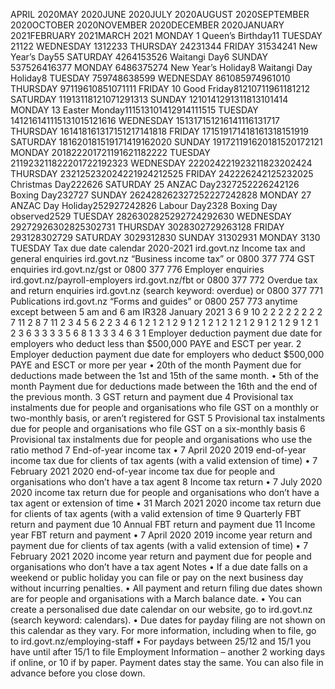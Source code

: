 APRIL 2020MAY 2020JUNE 2020JULY 2020AUGUST 2020SEPTEMBER 2020OCTOBER 2020NOVEMBER 2020DECEMBER 2020JANUARY 2021FEBRUARY 2021MARCH 2021 MONDAY 1 Queen’s Birthday11 TUESDAY 21122 WEDNESDAY 1312233 THURSDAY 24231344 FRIDAY 31534241 New Year’s Day55 SATURDAY 4264153526 Waitangi Day6 SUNDAY 537526416377 MONDAY 6486375274 New Year’s Holiday8 Waitangi Day Holiday8 TUESDAY 759748638599 WEDNESDAY 861085974961010 THURSDAY 97119610851071111 FRIDAY 10 Good Friday81210711961181212 SATURDAY 11913118121071291313 SUNDAY 1210141291311813101414 MONDAY 13 Easter Monday111513101412914111515 TUESDAY 141216141115131015121616 WEDNESDAY 151317151216141116131717 THURSDAY 161418161317151217141818 FRIDAY 171519171418161318151919 SATURDAY 181620181519171419162020 SUNDAY 191721191620181520172121 MONDAY 201822201721191621182222 TUESDAY 211923211822201722192323 WEDNESDAY 222024221923211823202424 THURSDAY 232125232024221924212525 FRIDAY 242226242125232025 Christmas Day222626 SATURDAY 25 ANZAC Day2327252226242126 Boxing Day232727 SUNDAY 262428262327252227242828 MONDAY 27 ANZAC Day Holiday252927242826 Labour Day2328 Boxing Day observed2529 TUESDAY 2826302825292724292630 WEDNESDAY 29272926302825302731 THURSDAY 3028302729263128 FRIDAY 293128302729 SATURDAY 3029312830 SUNDAY 31302931 MONDAY 3130 TUESDAY Tax due date calendar 2020-2021 ird.govt.nz Income tax and general enquiries ird.govt.nz “Business income tax” or 0800 377 774 GST enquiries ird.govt.nz/gst or 0800 377 776 Employer enquiries ird.govt.nz/payroll-employers ird.govt.nz/fbt or 0800 377 772 Overdue tax and return enquiries ird.govt.nz (search keyword: overdue) or 0800 377 771 Publications ird.govt.nz “Forms and guides” or 0800 257 773 anytime except between 5 am and 6 am IR328 January 2021 3 6 9 10 2 2 2 2 2 2 2 2 7 11 2 8 7 11 2 3 4 5 6 2 2 3 4 6 1 2 1 2 1 2 9 1 2 1 2 1 2 1 2 1 2 9 1 2 1 2 9 1 2 1 2 3 6 3 3 3 3 5 6 8 1 3 3 3 4 6 3 1 Employer deduction payment due date for employers who deduct less than $500,000 PAYE and ESCT per year. 2 Employer deduction payment due date for employers who deduct $500,000 PAYE and ESCT or more per year • 20th of the month Payment due for deductions made between the 1st and 15th of the same month. • 5th of the month Payment due for deductions made between the 16th and the end of the previous month. 3 GST return and payment due 4 Provisional tax instalments due for people and organisations who file GST on a monthly or two-monthly basis, or aren’t registered for GST 5 Provisional tax instalments due for people and organisations who file GST on a six-monthly basis 6 Provisional tax instalments due for people and organisations who use the ratio method 7 End-of-year income tax • 7 April 2020 2019 end-of-year income tax due for clients of tax agents (with a valid extension of time) • 7 February 2021 2020 end-of-year income tax due for people and organisations who don’t have a tax agent 8 Income tax return • 7 July 2020 2020 income tax return due for people and organisations who don’t have a tax agent or extension of time • 31 March 2021 2020 income tax return due for clients of tax agents (with a valid extension of time 9 Quarterly FBT return and payment due 10 Annual FBT return and payment due 11 Income year FBT return and payment • 7 April 2020 2019 income year return and payment due for clients of tax agents (with a valid extension of time) • 7 February 2021 2020 income year return and payment due for people and organisations who don’t have a tax agent Notes • If a due date falls on a weekend or public holiday you can file or pay on the next business day without incurring penalties. • All payment and return filing due dates shown are for people and organisations with a March balance date. • You can create a personalised due date calendar on our website, go to ird.govt.nz (search keyword: calendars). • Due dates for payday filing are not shown on this calendar as they vary. For more information, including when to file, go to ird.govt.nz/employing-staff • For paydays between 25/12 and 15/1 you have until after 15/1 to file Employment Information – another 2 working days if online, or 10 if by paper. Payment dates stay the same. You can also file in advance before you close down.